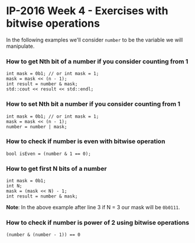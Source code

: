 # IP-2016 Week 4 - Exercises with bitwise operations

In the following examples we'll consider ```number``` to be the variable we will manipulate.

### How to get Nth bit of a number if you consider counting from 1

```
int mask = 0b1; // or int mask = 1;
mask = mask << (n - 1);
int result = number & mask;
std::cout << result << std::endl;
```


### How to set Nth bit a number if you consider counting from 1

```
int mask = 0b1; // or int mask = 1;
mask = mask << (n - 1);
number = number | mask;
```

### How to check if number is even with bitwise operation

```
bool isEven = (number & 1 == 0);
```

### How to get first N bits of a number

```
int mask = 0b1;
int N;
mask = (mask << N) - 1;
int result = number & mask;
```

**Note**: In the above example after line 3 if N = 3 our mask will be `0b0111`. 


### How to check if number is power of 2 using bitwise operations

```
(number & (number - 1)) == 0
```
